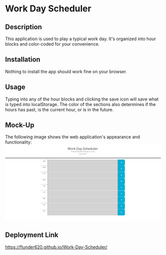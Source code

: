 # Work Day Scheduler

## Description

This application is used to play a typical work day. It's organized into hour blocks and color-coded for your convenience.

## Installation

Nothing to install the app should work fine on your browser.

## Usage

Typing into any of the hour blocks and clicking the save icon will save what is typed into localStorage. The color of the sections also determines if the hours has past, is the current hour, or is in the future.

## Mock-Up

The following image shows the web application's appearance and functionality: 
![This shows what home page will look like](./assets/images/project-preview.png)

## Deployment Link

https://flunder620.github.io/Work-Day-Scheduler/